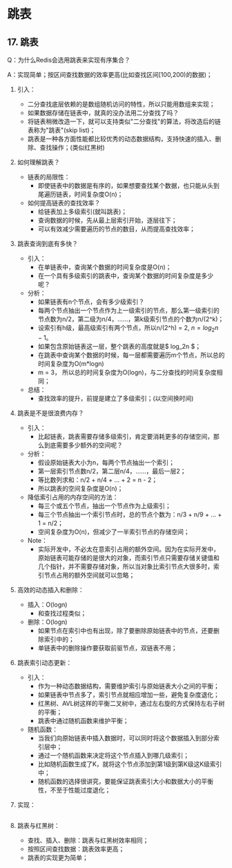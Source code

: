 # 跳表



## 17. 跳表

Q：为什么Redis会选用跳表来实现有序集合？

A：实现简单；按区间查找数据的效率更高(比如查找区间[100,200)的数据)；



1. 引入：

    * 二分查找底层依赖的是数组随机访问的特性，所以只能用数组来实现；
    * 如果数据存储在链表中，就真的没办法用二分查找了吗？
    * 将链表稍微改造一下，就可以支持类似"二分查找"的算法，将改造后的链表称为"跳表"(skip list)；
    * 跳表是一种各方面性能都比较优秀的动态数据结构，支持快速的插入、删除、查找操作；(类似红黑树)

2. 如何理解跳表？

    * 链表的局限性：
        * 即使链表中的数据是有序的，如果想要查找某个数据，也只能从头到尾遍历链表，时间复杂度O(n)；
    * 如何提高链表的查找效率？
        * 给链表加上多级索引(就叫跳表)；
        * 查询数据的时候，先从最上层索引开始，逐层往下；
        * 可以有效减少需要遍历的节点的数目，从而提高查找效率；

3. 跳表查询到底有多快？

    * 引入：
        * 在单链表中，查询某个数据的时间复杂度是O(n)；
        * 在一个具有多级索引的跳表中，查询某个数据的时间复杂度是多少呢？
    * 分析：
        * 如果链表有n个节点，会有多少级索引？
        * 每两个节点抽出一个节点作为上一级索引的节点，那么第一级索引的节点数为n/2，第二级为n/4，……，第k级索引节点的个数为n/(2^k)；
        * 设索引有h级，最高级索引有两个节点，所以n/(2^h) = 2, $n = log_2n - 1$。
        * 如果包含原始链表这一层，整个跳表的高度就是$ log_2n $；
        * 在跳表中查询某个数据的时候，每一层都需要遍历m个节点，所以总的时间复杂度为O(m*logn)
        * m = 3， 所以总的时间复杂度为O(logn)，与二分查找的时间复杂度相同；
    * 总结：
        * 查找效率的提升，前提是建立了多级索引；(以空间换时间)

4. 跳表是不是很浪费内存？

    * 引入：
        * 比起链表，跳表需要存储多级索引，肯定要消耗更多的存储空间，那么到底需要多少额外的空间呢？
    * 分析：
        * 假设原始链表大小为n，每两个节点抽出一个索引；
        * 第一层索引节点数n/2，第二层n/4，……，最后一层2；
        * 等比数列求和：n/2 + n/4 + … + 2 = n - 2；
        * 所以跳表的空间复杂度是O(n)；
    * 降低索引占用的内存空间的方法：
        * 每三个或五个节点，抽出一个节点作为上级索引；
        * 每三个节点抽出一个索引节点时，总的节点个数为：n/3 + n/9 + … + 1 = n/2；
        * 空间复杂度为O(n)，但减少了一半索引节点的存储空间；
    * Note：
        * 实际开发中，不必太在意索引占用的额外空间。因为在实际开发中，原始链表可能存储的是很大的对象，而索引节点只需要存储关键值和几个指针，并不需要存储对象，所以当对象比索引节点大很多时，索引节点占用的额外空间就可以忽略；

5. 高效的动态插入和删除：

    * 插入：O(logn)
        * 和查找过程类似；
    * 删除：O(logn)
        * 如果节点在索引中也有出现，除了要删除原始链表中的节点，还要删除索引中的；
        * 单链表中的删除操作要获取前驱节点，双链表不用；

6. 跳表索引动态更新：

    * 引入：
        * 作为一种动态数据结构，需要维护索引与原始链表大小之间的平衡；
        * 如果链表中节点多了，索引节点就相应增加一些，避免复杂度退化；
        * 红黑树、AVL树这样的平衡二叉树中，通过左右旋的方式保持左右子树的平衡；
        * 跳表中通过随机函数来维护平衡；
    * 随机函数：
        * 当我们向原始链表中插入数据时，可以同时将这个数据插入到部分索引层中；
        * 通过一个随机函数来决定将这个节点插入到哪几级索引；
        * 比如随机函数生成了K，就将这个节点添加到第1级到第K级这K级索引中；
        * 随机函数的选择很讲究，要能保证跳表索引大小和数据大小的平衡性，不至于性能过度退化；

7. 实现：

    ```
    
    ```

8. 跳表与红黑树：

    * 查找、插入、删除：跳表与红黑树效率相同；
    * 按照区间查找数据：跳表效率更高；
    * 跳表的实现更为简单；

